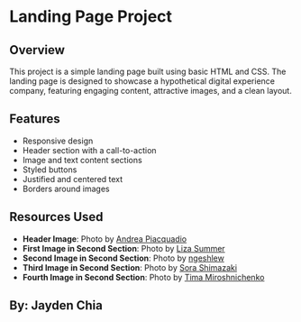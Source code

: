 # Landing Page Project

## Overview
This project is a simple landing page built using basic HTML and CSS. The landing page is designed to showcase a hypothetical digital experience company, featuring engaging content, attractive images, and a clean layout.

## Features
- Responsive design
- Header section with a call-to-action
- Image and text content sections
- Styled buttons
- Justified and centered text
- Borders around images

## Resources Used
- **Header Image**: Photo by [Andrea Piacquadio](https://www.pexels.com/photo/woman-in-yellow-dress-3781527/)
- **First Image in Second Section**: Photo by [Liza Summer](https://www.pexels.com/photo/woman-holding-a-laptop-6348126/)
- **Second Image in Second Section**: Photo by [ngeshlew](https://www.pexels.com/photo/person-holding-a-camera-289927/)
- **Third Image in Second Section**: Photo by [Sora Shimazaki](https://www.pexels.com/photo/woman-using-a-smartphone-5673488/)
- **Fourth Image in Second Section**: Photo by [Tima Miroshnichenko](https://www.pexels.com/photo/person-holding-a-laptop-5453811/)

## By: Jayden Chia
